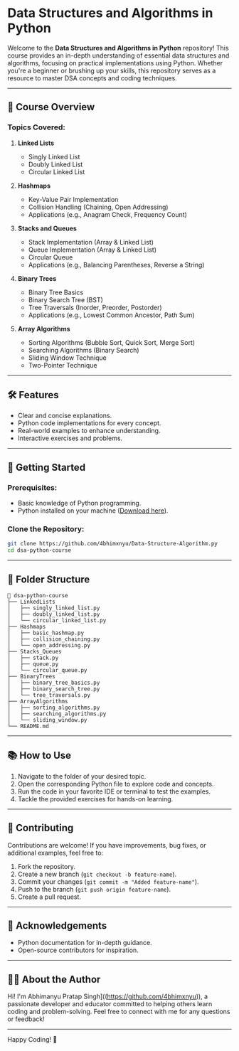 # Data Structures and Algorithms in Python

Welcome to the **Data Structures and Algorithms in Python** repository! This course provides an in-depth understanding of essential data structures and algorithms, focusing on practical implementations using Python. Whether you're a beginner or brushing up your skills, this repository serves as a resource to master DSA concepts and coding techniques.

---

## 📘 Course Overview

### Topics Covered:
1. **Linked Lists**
   - Singly Linked List
   - Doubly Linked List
   - Circular Linked List

2. **Hashmaps**
   - Key-Value Pair Implementation
   - Collision Handling (Chaining, Open Addressing)
   - Applications (e.g., Anagram Check, Frequency Count)

3. **Stacks and Queues**
   - Stack Implementation (Array & Linked List)
   - Queue Implementation (Array & Linked List)
   - Circular Queue
   - Applications (e.g., Balancing Parentheses, Reverse a String)

4. **Binary Trees**
   - Binary Tree Basics
   - Binary Search Tree (BST)
   - Tree Traversals (Inorder, Preorder, Postorder)
   - Applications (e.g., Lowest Common Ancestor, Path Sum)

5. **Array Algorithms**
   - Sorting Algorithms (Bubble Sort, Quick Sort, Merge Sort)
   - Searching Algorithms (Binary Search)
   - Sliding Window Technique
   - Two-Pointer Technique

---

## 🛠️ Features
- Clear and concise explanations.
- Python code implementations for every concept.
- Real-world examples to enhance understanding.
- Interactive exercises and problems.

---

## 🚀 Getting Started

### Prerequisites:
- Basic knowledge of Python programming.
- Python installed on your machine ([Download here](https://www.python.org/downloads/)).

### Clone the Repository:
```bash
git clone https://github.com/4bhimxnyu/Data-Structure-Algorithm.py
cd dsa-python-course
```

---

## 📂 Folder Structure

```
📁 dsa-python-course
├── LinkedLists
│   ├── singly_linked_list.py
│   ├── doubly_linked_list.py
│   └── circular_linked_list.py
├── Hashmaps
│   ├── basic_hashmap.py
│   ├── collision_chaining.py
│   └── open_addressing.py
├── Stacks_Queues
│   ├── stack.py
│   ├── queue.py
│   └── circular_queue.py
├── BinaryTrees
│   ├── binary_tree_basics.py
│   ├── binary_search_tree.py
│   └── tree_traversals.py
├── ArrayAlgorithms
│   ├── sorting_algorithms.py
│   ├── searching_algorithms.py
│   └── sliding_window.py
└── README.md
```

---

## 📚 How to Use
1. Navigate to the folder of your desired topic.
2. Open the corresponding Python file to explore code and concepts.
3. Run the code in your favorite IDE or terminal to test the examples.
4. Tackle the provided exercises for hands-on learning.

---

## 🤝 Contributing
Contributions are welcome! If you have improvements, bug fixes, or additional examples, feel free to:
1. Fork the repository.
2. Create a new branch (`git checkout -b feature-name`).
3. Commit your changes (`git commit -m "Added feature-name"`).
4. Push to the branch (`git push origin feature-name`).
5. Create a pull request.

---


## 🙌 Acknowledgements
- Python documentation for in-depth guidance.
- Open-source contributors for inspiration.

---

## 🧑‍💻 About the Author
Hi! I'm Abhimanyu Pratap Singh]((https://github.com/4bhimxnyu)), a passionate developer and educator committed to helping others learn coding and problem-solving. Feel free to connect with me for any questions or feedback!

---

Happy Coding! 🎉
